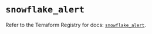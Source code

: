 # `snowflake_alert`

Refer to the Terraform Registry for docs: [`snowflake_alert`](https://registry.terraform.io/providers/snowflakedb/snowflake/2.5.0/docs/resources/alert).
